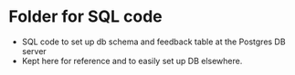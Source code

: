 # Folder for SQL code

* SQL code to set up db schema and feedback table at the Postgres DB server
* Kept here for reference and to easily set up DB elsewhere. 